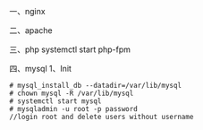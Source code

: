 一、nginx

二、apache

三、php
	systemctl start php-fpm

四、mysql
1、Init
```
# mysql_install_db --datadir=/var/lib/mysql
# chown mysql -R /var/lib/mysql
# systemctl start mysql
# mysqladmin -u root -p password
//login root and delete users without username
```

